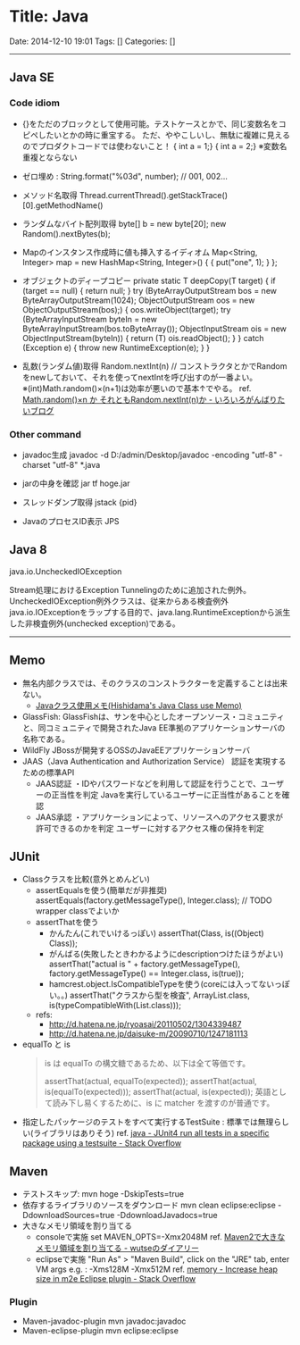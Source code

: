 # Title: Java

Date: 2014-12-10 19:01
Tags: []
Categories: []

---

## Java SE

### Code idiom

* {}をただのブロックとして使用可能。テストケースとかで、同じ変数名をコピペしたいとかの時に重宝する。
	ただ、ややこしいし、無駄に複雑に見えるのでプロダクトコードでは使わないこと！
		{ int a = 1;}
		{ int a = 2;}
		※変数名重複とならない

* ゼロ埋め :
		String.format("%03d", number); // 001, 002…

* メソッド名取得
		Thread.currentThread().getStackTrace()[0].getMethodName()

* ランダムなバイト配列取得
		byte[] b = new byte[20];
		new Random().nextBytes(b);

* Mapのインスタンス作成時に値も挿入するイディオム
		Map<String, Integer> map = new HashMap<String, Integer>() {
			{
				put("one", 1);
			}
		};

* オブジェクトのディープコピー
		private static <T> T deepCopy(T target) {
			if (target == null) {
				return null;
			}
			try (ByteArrayOutputStream bos = new ByteArrayOutputStream(1024);
					ObjectOutputStream oos = new ObjectOutputStream(bos);) {
				oos.writeObject(target);
				try (ByteArrayInputStream byteIn = new ByteArrayInputStream(bos.toByteArray());
						ObjectInputStream ois = new ObjectInputStream(byteIn)) {
					return (T) ois.readObject();
				}
			} catch (Exception e) {
				throw new RuntimeException(e);
			}
		}

* 乱数(ランダム値)取得
		Random.nextInt(n)
		// コンストラクタとかでRandomをnewしておいて、それを使ってnextIntを呼び出すのが一番よい。
	※(int)Math.random()×(n+1)は効率が悪いので基本↑でやる。
	ref. [Math.random()×n か それともRandom.nextInt(n)か - いろいろがんばりたいブログ](http://pushl.hatenablog.com/entry/2012/11/03/004027)

### Other command

* javadoc生成
		javadoc -d D:/admin/Desktop/javadoc -encoding "utf-8" -charset "utf-8" *.java

* jarの中身を確認
		jar tf hoge.jar

* スレッドダンプ取得
		jstack {pid}

* JavaのプロセスID表示
		JPS

## Java 8

java.io.UncheckedIOException

Stream処理におけるException Tunnelingのために追加された例外。
UncheckedIOException例外クラスは、従来からある検査例外java.io.IOExceptionをラップする目的で、java.lang.RuntimeExceptionから派生した非検査例外(unchecked exception)である。

---

## Memo

* 無名内部クラスでは、そのクラスのコンストラクターを定義することは出来ない。
	* [Javaクラス使用メモ(Hishidama's Java Class use Memo)](http://www.ne.jp/asahi/hishidama/home/tech/java/class_use.html#anonymous_class)
* GlassFish:
	GlassFishは、サンを中心としたオープンソース・コミュニティと、同コミュニティで開発されたJava EE準拠のアプリケーションサーバの名称である。
* WildFly
	JBossが開発するOSSのJavaEEアプリケーションサーバ
* JAAS（Java Authentication and Authorization Service）
	認証を実現するための標準API
	* JAAS認証	・IDやパスワードなどを利用して認証を行うことで、ユーザーの正当性を判定
		Javaを実行しているユーザーに正当性があることを確認
	* JAAS承認	・アプリケーションによって、リソースへのアクセス要求が許可できるのかを判定
		ユーザーに対するアクセス権の保持を判定

## JUnit

* Classクラスを比較(意外とめんどい)
	* assertEqualsを使う(簡単だが非推奨)
			assertEquals(factory.getMessageType(), Integer.class); // TODO wrapper classでよいか
	* assertThatを使う
		* かんたん(これでいけるっぽい)
				assertThat(Class, is((Object) Class));
		* がんばる(失敗したときわかるようにdescriptionつけたほうがよい)
				assertThat("actual is " + factory.getMessageType(), factory.getMessageType() == Integer.class, is(true));
		* hamcrest.object.IsCompatibleTypeを使う(coreには入ってないっぽい。。)
				assertThat("クラスから型を検査", ArrayList.class, is(typeCompatibleWith(List.class)));
	* refs:
		* <http://d.hatena.ne.jp/ryoasai/20110502/1304339487>
		* <http://d.hatena.ne.jp/daisuke-m/20090710/1247181113>
* equalTo と is
	> is は equalTo の構文糖であるため、以下は全て等価です。
	>
	> assertThat(actual, equalTo(expected));
	> assertThat(actual, is(equalTo(expected)));
	> assertThat(actual, is(expected));
	> 英語として読み下し易くするために、is に matcher を渡すのが普通です。
* 指定したパッケージのテストをすべて実行するTestSuite :
	標準では無理らしい(ライブラリはありそう) ref. [java - JUnit4 run all tests in a specific package using a testsuite - Stack Overflow](http://stackoverflow.com/questions/7331214/junit4-run-all-tests-in-a-specific-package-using-a-testsuite)

## Maven

* テストスキップ:
		mvn hoge -DskipTests=true
* 依存するライブラリのソースをダウンロード
		mvn clean eclipse:eclipse -DdownloadSources=true -DdownloadJavadocs=true
* 大きなメモリ領域を割り当てる
	* consoleで実施
			set MAVEN_OPTS=-Xmx2048M
		ref. [Maven2で大きなメモリ領域を割り当てる - wutseのダイアリー](http://d.hatena.ne.jp/wutse/20071102/1193975925)
	* eclipseで実施
			"Run As" > "Maven Build", click on the "JRE" tab, enter VM args e.g. : -Xms128M -Xmx512M
		ref. [memory - Increase heap size in m2e Eclipse plugin - Stack Overflow](http://stackoverflow.com/questions/7899221/increase-heap-size-in-m2e-eclipse-plugin)

### Plugin

* Maven-javadoc-plugin
		mvn javadoc:javadoc
* Maven-eclipse-plugin
		mvn eclipse:eclipse


